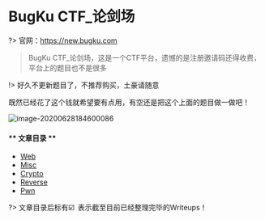 # BugKu CTF_论剑场

?> 官网：https://new.bugku.com

> BugKu CTF_论剑场，这是一个CTF平台，遗憾的是注册邀请码还得收费，平台上的题目也不是很多

!> 好久不更新题目了，不推荐购买，土豪请随意

既然已经花了这个钱就希望要有点用，有空还是把这个上面的题目做一做吧！

![image-20200628184600086](https://cdn.jsdelivr.net/gh/kimix102/PicBed@master/2020/06/28/image-20200628184600086.png)

<!-- tabs:start -->

#### ** 文章目录 **

* [Web](ctfwp/NewBugKu/WEB/)
* [Misc](ctfwp/NewBugKu/Misc/)
* [Crypto](ctfwp/NewBugKu/Crypto/)
* [Reverse](ctfwp/NewBugKu/Reverse/)
* [Pwn](ctfwp/NewBugKu/PWN/)

<!-- tabs:end -->

?> 文章目录后标有☑️&ensp;表示截至目前已经整理完毕的Writeups！
